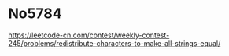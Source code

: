 # No5784

https://leetcode-cn.com/contest/weekly-contest-245/problems/redistribute-characters-to-make-all-strings-equal/
